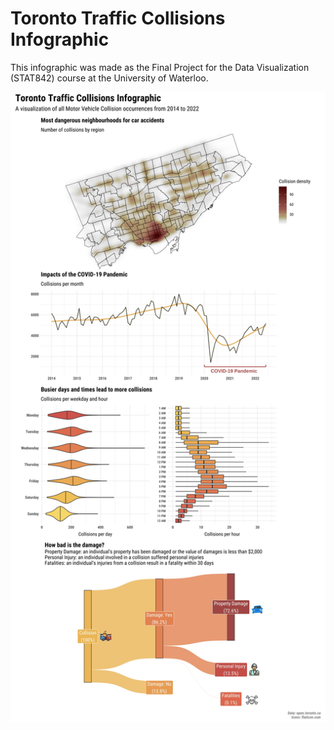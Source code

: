 # Toronto Traffic Collisions Infographic

This infographic was made as the Final Project for the Data Visualization (STAT842) course at the University of Waterloo.

![plot](TorontoTrafficInfographic.jpg)